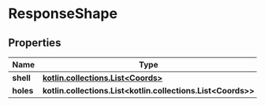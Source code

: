 
# ResponseShape

## Properties
Name | Type | Description | Notes
------------ | ------------- | ------------- | -------------
**shell** | [**kotlin.collections.List&lt;Coords&gt;**](Coords.md) |  | 
**holes** | **kotlin.collections.List&lt;kotlin.collections.List&lt;Coords&gt;&gt;** |  | 



